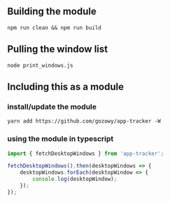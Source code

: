 ## Building the module

```shell
npm run clean && npm run build
```

## Pulling the window list
```shell
node print_windows.js
```

## Including this as a module

### install/update the module
```shell
yarn add https://github.com/gozowy/app-tracker -W
```

### using the module in typescript
```ts
import { fetchDesktopWindows } from 'app-tracker';

fetchDesktopWindows().then(desktopWindows => {
    desktopWindows.forEach(desktopWindow => {
        console.log(desktopWindow);
    });
});
```